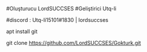#Oluşturucu LordSUCCSES
#Geliştirici Utq-li

#discord : Utq-li15101#1830 | lordsuccses

apt install git

git clone https://github.com/LordSUCCSES/Gokturk.git
